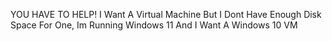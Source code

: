 YOU HAVE TO HELP! I Want A Virtual Machine But I Dont Have Enough Disk Space For One, Im Running Windows 11 And I Want A Windows 10 VM
